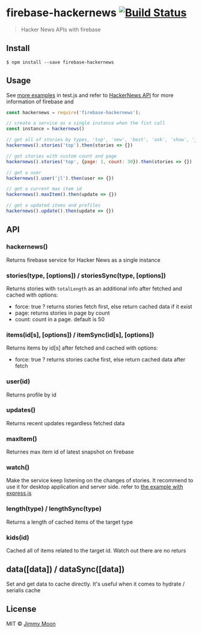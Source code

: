 # firebase-hackernews [![Build Status](https://travis-ci.org/ragingwind/firebase-hackernews.svg?branch=master)](https://travis-ci.org/ragingwind/firebase-hackernews)

> Hacker News APIs with firebase

## Install

```
$ npm install --save firebase-hackernews
```

## Usage

See [more examples](./examples) in test.js and refer to [HackerNews API](https://github.com/HackerNews/API) for more information of firebase and

```js
const hackernews = require('firebase-hackernews');

// create a service as a single instance when the fist call
const instance = hackernews()

// get all of stories by types, 'top', 'new', 'best', 'ask', 'show', 'job'
hackernews().stories('top').then(stories => {})

// get stories with custom count and page
hackernews().stories('top', {page: 1, count: 30}).then(stories => {})

// get a user
hackernews().user('jl').then(user => {})

// get a current max item id
hackernews().maxItem().then(update => {})

// get a updated items and profiles
hackernews().update().then(update => {})
```

## API

### hackernews()

Returns firebase service for Hacker News as a single instance

### stories(type, [options]) / storiesSync(type, [options])

Returns stories with `totalLength` as an additional info after fetched and cached with options:

- force: true ? returns stories fetch first, else return cached data if it exist
- page: returns stories in page by count
- count: count in a page. default is 50

### items(id[s], [options]) / itemSync(id[s], [options])

Returns items by id[s] after fetched and cached with options:

- force: true ? returns stories cache first, else return cached data after fetch

### user(id)

Returns profile by id

### updates()

Returns recent updates regardless fetched data

### maxItem()

Returnes max item id of latest snapshot on firebase

### watch()

Make the service keep listening on the changes of stories. It recommend to use it for desktop application and server side. refer to [the example with express.js](./examples/express)

### length(type) / lengthSync(type)

Returns a length of cached items of the target type

### kids(id)

Cached all of items related to the target id. Watch out there are no returs

## data([data]) / dataSync([data])

Set and get data to cache directly. It's useful when it comes to hydrate / serialis cache

## License

MIT © [Jimmy Moon](http://ragingwind.me)
